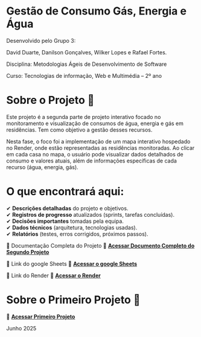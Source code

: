 # Gestão de Consumo Gás, Energia e Água

Desenvolvido pelo Grupo 3:

David Duarte,
Danilson Gonçalves,
Wilker Lopes
e Rafael Fortes.

Disciplina: Metodologias Ágeis de Desenvolvimento de Software 

Curso: Tecnologias de informação, Web e Multimédia – 2º ano

# Sobre o Projeto 📝
Este projeto é a segunda parte de projeto interativo focado no monitoramento e visualização de consumos de água, energia e gás em residências. Tem como objetivo a gestão desses recursos. 

Nesta fase, o foco foi a implementação de um mapa interativo hospedado no Render, onde estão representadas as residências monitoradas. Ao clicar em cada casa no mapa, o usuário pode visualizar dados detalhados de consumo e valores atuais, além de informações específicas de cada recurso (água, energia, gás).

# O que encontrará aqui:  
✔ **Descrições detalhadas** do projeto e objetivos.  
✔ **Registros de progresso** atualizados (sprints, tarefas concluídas).  
✔ **Decisões importantes** tomadas pela equipa.  
✔ **Dados técnicos** (arquitetura, tecnologias usadas).  
✔ **Relatórios** (testes, erros corrigidos, próximos passos).  

📄 Documentação Completa do Projeto   🔗 **[Acessar Documento Completo do Segundo Projeto](https://docs.google.com/document/d/1EG7OtlMjdvNs43Q2vH6V4-s4NddUcvcaw1VI1k_O9N0/edit?usp=sharing)** 

📄 Link do google Sheets 🔗 **[Acessar o google Sheets](https://docs.google.com/spreadsheets/d/1SKveqiaBaYqyQ5JadM59JKQhd__jodFZfjl78KUGa9w/edit?usp=sharing)** 

📄 Link do Render 🔗 **[Acessar o Render](https://gestaodeconsumo.onrender.com)** 


# Sobre o Primeiro Projeto 📝
🔗 **[Acessar Primeiro Projeto](https://github.com/DanilsonGG/Grupo-3)**  

Junho 2025
